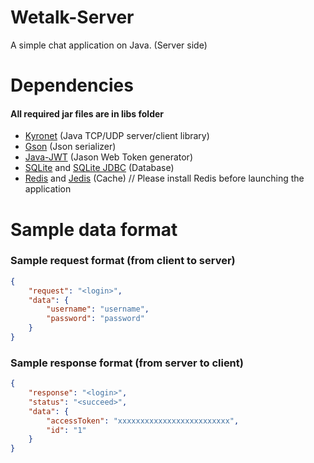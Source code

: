 # Wetalk-Server
A simple chat application on Java. (Server side)

# Dependencies
#### All required jar files are in libs folder
- [Kyronet](https://github.com/EsotericSoftware/kryonet "Kyronet") (Java TCP/UDP server/client library)
- [Gson](https://github.com/google/gson "Gson") (Json serializer)
- [Java-JWT](https://github.com/auth0/java-jwt "Java-JWT") (Jason Web Token generator)
- [SQLite](https://www.sqlite.org/index.html "SQLite") and [SQLite JDBC](https://github.com/xerial/sqlite-jdbc "SQLite JDBC") (Database)
- [Redis](https://redis.io/ "Redis") and [Jedis](https://github.com/redis/jedis "Jedis") (Cache) // Please install Redis before launching the application

# Sample data format
### Sample request format (from client to server)
```json
{
	"request": "<login>",
	"data": {
		"username": "username",
		"password": "password"
	}
}
```

### Sample response format (from server to client)
```json
{
	"response": "<login>",
	"status": "<succeed>",
	"data": {
		"accessToken": "xxxxxxxxxxxxxxxxxxxxxxxxx",
		"id": "1"
	}
}
```
